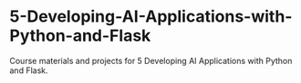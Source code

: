 # 5-Developing-AI-Applications-with-Python-and-Flask

Course materials and projects for 5 Developing AI Applications with Python and Flask.
